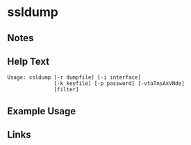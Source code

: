 # ssldump

Notes
-------

Help Text
-------
```
Usage: ssldump [-r dumpfile] [-i interface] 
               [-k keyfile] [-p password] [-vtaTnsAxVNde]
               [filter]
```

Example Usage
-------

Links
-------

